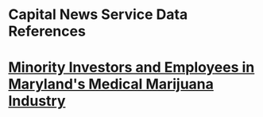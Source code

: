 <h1> Capital News Service Data References <h1> 
  <h1><a href="https://docs.google.com/spreadsheets/d/1zIXndPhKeAcWOBro-8xP_dYfIANyLXy54raXcjsHPLU/edit#gid=1358800948"> Minority Investors and Employees in Maryland's Medical Marijuana Industry</a></h1>
